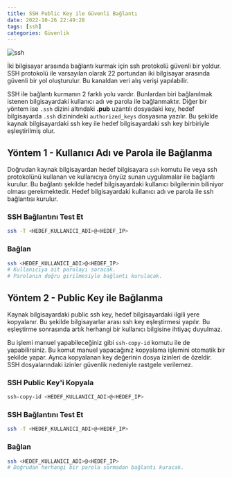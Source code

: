 ```yaml
---
title: SSH Public Key ile Güvenli Bağlantı
date: 2022-10-26 22:49:28
tags: [ssh]
categories: Güvenlik
---
```


![ssh](/img/post/asimetrik-sifreleme.jpg)

İki bilgisayar arasında bağlantı kurmak için ssh protokolü güvenli bir yoldur. SSH protokolü ile varsayılan olarak 22 portundan iki bilgisayar arasında güvenli bir yol oluşturulur. Bu kanaldan veri alış verişi yapılabilir.

SSH ile bağlantı kurmanın 2 farklı yolu vardır. Bunlardan biri bağlanılmak istenen bilgisayardaki kullanıcı adı ve parola ile bağlanmaktır. Diğer bir yöntem ise ``.ssh`` dizini altındaki **.pub** uzantılı dosyadaki key, hedef bilgisayarda ``.ssh`` dizinindeki ``authorized_keys`` dosyasına yazılır. Bu şekilde kaynak bilgisayardaki ssh key ile hedef bilgisayardaki ssh key birbiriyle eşleştirilmiş olur.

<!-- more -->

## Yöntem 1 - Kullanıcı Adı ve Parola ile Bağlanma

Doğrudan kaynak bilgisayardan hedef bilgisayara ``ssh`` komutu ile veya ssh protokolünü kullanan ve kullanıcıya önyüz sunan uygulamalar ile bağlantı kurulur. Bu bağlantı şekilde hedef bilgisayardaki kullanıcı bilgilerinin biliniyor olması gerekmektedir. Hedef bilgisayardaki kullanıcı adı ve parola ile ssh bağlantısı kurulur.

### SSH Bağlantını Test Et

```bash
ssh -T <HEDEF_KULLANICI_ADI>@<HEDEF_IP>
```

### Bağlan

```bash
ssh <HEDEF_KULLANICI_ADI>@<HEDEF_IP>
# Kullanıcıya ait parolayı soracak.
# Parolanın doğru girilmesiyle bağlantı kurulacak.
```

## Yöntem 2 - Public Key ile Bağlanma

Kaynak bilgisayardaki public ssh key, hedef bilgisayardaki ilgili yere kopyalanır. Bu şekilde bilgisayarlar arası ssh key eşleştirmesi yapılır. Bu eşleştirme sonrasında artık herhangi bir kullanıcı bilgisine ihtiyaç duyulmaz.

Bu işlemi manuel yapabileceğiniz gibi ``ssh-copy-id`` komutu ile de yapabilirsiniz. Bu komut manuel yapacağınız kopyalama işlemini otomatik bir şekilde yapar. Ayrıca kopyalanan key değerinin dosya izinleri de özeldir. SSH dosyalarındaki izinler güvenlik nedeniyle rastgele verilemez.

### SSH Public Key'i Kopyala

```bash
ssh-copy-id <HEDEF_KULLANICI_ADI>@<HEDEF_IP>
```

### SSH Bağlantını Test Et

```bash
ssh -T <HEDEF_KULLANICI_ADI>@<HEDEF_IP>
```

### Bağlan

```bash
ssh <HEDEF_KULLANICI_ADI>@<HEDEF_IP>
# Doğrudan herhangi bir parola sormadan bağlantı kuracak.
```
